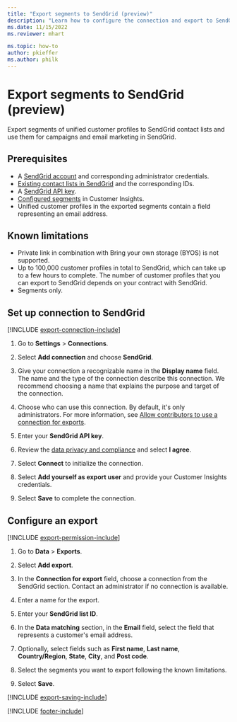 ```yaml
---
title: "Export segments to SendGrid (preview)"
description: "Learn how to configure the connection and export to SendGrid."
ms.date: 11/15/2022
ms.reviewer: mhart

ms.topic: how-to
author: pkieffer
ms.author: philk
---
```


# Export segments to SendGrid (preview)

Export segments of unified customer profiles to SendGrid contact lists and use them for campaigns and email marketing in SendGrid.

## Prerequisites

- A [SendGrid account](https://sendgrid.com/) and corresponding administrator credentials.
- [Existing contact lists in SendGrid](https://sendgrid.com/docs/ui/managing-contacts/create-and-manage-contacts/#manage-contacts) and the corresponding IDs.
- A [SendGrid API key](https://sendgrid.com/docs/ui/account-and-settings/api-keys/).
- [Configured segments](segments.md) in Customer Insights.
- Unified customer profiles in the exported segments contain a field representing an email address.

## Known limitations

- Private link in combination with Bring your own storage (BYOS) is not supported.
- Up to 100,000 customer profiles in total to SendGrid, which can take up to a few hours to complete. The number of customer profiles that you can export to SendGrid depends on your contract with SendGrid.
- Segments only.

## Set up connection to SendGrid

[!INCLUDE [export-connection-include](includes/export-connection-admn.md)]

1. Go to **Settings** > **Connections**.

1. Select **Add connection** and choose **SendGrid**.

1. Give your connection a recognizable name in the **Display name** field. The name and the type of the connection describe this connection. We recommend choosing a name that explains the purpose and target of the connection.

1. Choose who can use this connection. By default, it's only administrators. For more information, see [Allow contributors to use a connection for exports](connections.md#allow-contributors-to-use-a-connection-for-exports).

1. Enter your **SendGrid API key**.

1. Review the [data privacy and compliance](connections.md#data-privacy-and-compliance) and select **I agree**.

1. Select **Connect** to initialize the connection.

1. Select **Add yourself as export user** and provide your Customer Insights credentials.

1. Select **Save** to complete the connection.

## Configure an export

[!INCLUDE [export-permission-include](includes/export-permission.md)]

1. Go to **Data** > **Exports**.

1. Select **Add export**.

1. In the **Connection for export** field, choose a connection from the SendGrid section. Contact an administrator if no connection is available.

1. Enter a name for the export.

1. Enter your **SendGrid list ID**.

1. In the **Data matching** section, in the **Email** field, select the field that represents a customer's email address.

1. Optionally, select fields such as **First name**, **Last name**, **Country/Region**, **State**, **City**, and **Post code**.

1. Select the segments you want to export following the known limitations.

1. Select **Save**.

[!INCLUDE [export-saving-include](includes/export-saving.md)]

[!INCLUDE [footer-include](includes/footer-banner.md)]
